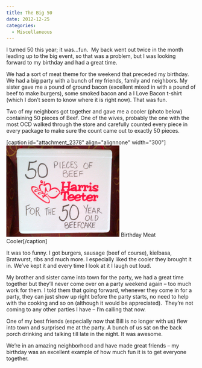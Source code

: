 ```yaml
---
title: The Big 50
date: 2012-12-25
categories: 
  - Miscellaneous
---
```


I turned 50 this year; it was…fun.  My back went out twice in the month leading up to the big event, so that was a problem, but I was looking forward to my birthday and had a great time.

We had a sort of meat theme for the weekend that preceded my birthday. We had a big party with a bunch of my friends, family and neighbors. My sister gave me a pound of ground bacon (excellent mixed in with a pound of beef to make burgers), some smoked bacon and a I Love Bacon t-shirt (which I don’t seem to know where it is right now). That was fun.

Two of my neighbors got together and gave me a cooler (photo below) containing 50 pieces of Beef. One of the wives, probably the one with the most OCD walked through the store and carefully counted every piece in every package to make sure the count came out to exactly 50 pieces.

\[caption id="attachment\_2378" align="alignnone" width="300"\][![Birthday Meat Cooler](images/Birthday-Cooler-300x242.png)](http://www.thewargos.com/2012/12/the-big-50/birthday-cooler/) Birthday Meat Cooler\[/caption\]

It was too funny. I got burgers, sausage (beef of course), kielbasa, Bratwurst, ribs and much more. I especially liked the cooler they brought it in. We’ve kept it and every time I look at it I laugh out loud.

My brother and sister came into town for the party, we had a great time together but they’ll never come over on a party weekend again – too much work for them. I told them that going forward, whenever they come in for a party, they can just show up right before the party starts, no need to help with the cooking and so on (although it would be appreciated).  They’re not coming to any other parties I have – I’m calling that now.

One of my best friends (especially now that Bill is no longer with us) flew into town and surprised me at the party. A bunch of us sat on the back porch drinking and talking till late in the night. It was awesome.

We’re in an amazing neighborhood and have made great friends – my birthday was an excellent example of how much fun it is to get everyone together.
